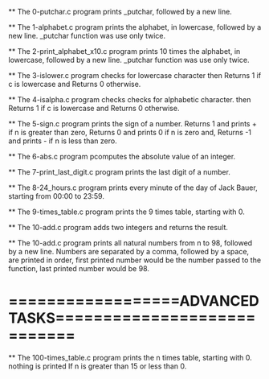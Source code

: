 ** The 0-putchar.c program prints _putchar, followed by a new line.

** The 1-alphabet.c program prints the alphabet, in lowercase, followed by a new line. _putchar function was use only twice.

** The 2-print_alphabet_x10.c program prints 10 times the alphabet, in lowercase, followed by a new line. _putchar function was use only twice.

** The 3-islower.c program checks for lowercase character then Returns 1 if c is lowercase and Returns 0 otherwise.

** The 4-isalpha.c program checks checks for alphabetic character. then Returns 1 if c is lowercase and Returns 0 otherwise.

** The 5-sign.c program prints the sign of a number. Returns 1 and prints + if n is greater than zero, Returns 0 and prints 0 if n is zero and, Returns -1 and prints - if n is less than zero.

** The 6-abs.c program pcomputes the absolute value of an integer.

** The 7-print_last_digit.c program prints the last digit of a number.

** The 8-24_hours.c program prints every minute of the day of Jack Bauer, starting from 00:00 to 23:59.

** The 9-times_table.c program prints the 9 times table, starting with 0.

** The 10-add.c program adds two integers and returns the result.

** The 10-add.c program prints all natural numbers from n to 98, followed by a new line. Numbers are separated by a comma, followed by a space, are printed in order, first printed number would be the number passed to the function, last printed number would be 98.


==================ADVANCED TASKS============================
============================================================

** The 100-times_table.c program prints the n times table, starting with 0. nothing is printed If n is greater than 15 or less than 0.


